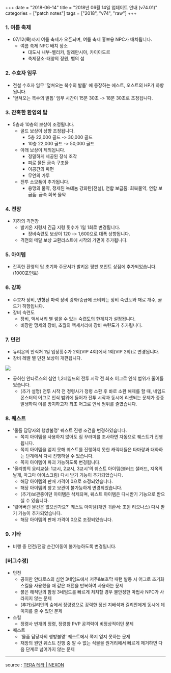 +++
date = "2018-06-14"
title = "2018년 06월 14일 업데이트 안내 (v74.01)"
categories = ["patch notes"]
tags = ["2018", "v74", "raw"]
+++

### 1. 여름 축제
- 07/12(목)까지 여름 축제가 오픈되며, 여름 축제 홍보용 NPC가 배치됩니다.
  - 여름 축제 NPC 배치 장소
    - 대도시 내부-벨리카, 알레만시아, 카이아도르
    - 축제장소-태양의 정원, 뱀의 섬

### 2. 수호자 임무
- 전설 수호자 임무 '덮쳐오는 복수의 발톱' 에 등장하는 에스트, 오스트의 HP가 하향됩니다.
- '덮쳐오는 복수의 발톱' 임무 시간이 15분 30초 -> 18분 30초로 조정됩니다.

### 3. 잔혹한 환영의 탑
- 5층과 10층의 보상이 조정됩니다.
  - 골드 보상이 상향 조정됩니다.
    - 5층 22,000 골드 -> 30,000 골드
    - 10층 22,000 골드 -> 50,000 골드
  - 아래 보상이 제외됩니다.
    - 정밀하게 세공된 장식 조각
    - 피로 물든 금속 구조물
    - 이공간의 파편
    - 무언의 가루
  - 전투 소모품이 추가됩니다.
    - 용맹의 물약, 정제된 녹테늄 강화탄[전설], 연합 보급품: 회복물약, 연합 보급품: 급속 회복 물약

### 4. 전장
- 지하의 격전장
  - 발키온 지령서 긴급 지령 횟수가 1일 1회로 변경됩니다.
    - 장비숙련도 보상이 120 -> 1,600으로 대폭 상향됩니다.
  - 격전의 메달 보상 교환리스트에 시작의 가면이 추가됩니다.

### 5. 아이템
  - 잔혹한 환영의 탑 초기화 주문서가 발키온 평판 포인트 상점에 추가되었습니다. (1000포인트)

### 6. 강화
- 수호자 장비, 변형된 마석 장비 강화/승급에 소비되는 장비 숙련도와 재료 개수, 골드가 하향됩니다.
- 장비 숙련도
  - 장비, 액세서리 별 쌓을 수 있는 숙련도의 한계치가 설정됩니다.
  - 비장한 맹세의 장비, 초월의 액세서리에 장비 숙련도가 추가됩니다.

### 7. 던전
- 듀리온의 안식처 1일 입장횟수가 2회(VIP 4회)에서 1회(VIP 2회)로 변경됩니다.
- 장비 레벨 별 던전 보상이 개편됩니다.

![](https://seraphinush-gaming.github.io/mysterium/images/patch-notes/v74-01_1.png)

- 공허한 안타로스의 심연 1,2네임드의 전투 시작 전 최초 어그로 인식 범위가 줄어들었습니다.
  - (추가 설명) 전투 시작 전 정령사가 정령 소환 후 바로 소환 해제를 할 때, 네임드 몬스터의 어그로 인식 범위에 들어가 전투 시작과 동시에 리셋되는 문제가 종종 발생하여 이를 방지하고자 최초 어그로 인식 범위를 줄였습니다.

### 8. 퀘스트
- '물품 담당자의 행방불명' 퀘스트 진행 조건을 변경하였습니다.
  - 쪽지 아이템을 사용하지 않아도 짐 꾸러미를 조사하면 자동으로 퀘스트가 진행됩니다.
  - 쪽지 아이템을 얻지 못해 퀘스트를 진행하지 못한 캐릭터들은 타마랑과 대화하는 단계에서 다시 진행하실 수 있습니다.
  - 쪽지 아이템이 파괴 가능하도록 변경됩니다.
- '올리벙의 요리교실: 1교시, 2교시, 3교시'의 퀘스트 아이템(블러드 샐러드, 지옥의 날개, 마그마 아이스크림) 다시 받기 기능이 추가되었습니다.
  - 해당 아이템의 판매 가격이 0으로 조정되었습니다.
  - 해당 아이템의 창고 보관이 불가능하게 변경되었습니다.
  - (추가)보관중이던 아이템은 삭제되며, 퀘스트 아이템은 다시받기 기능으로 받으실 수 있습니다.
- '잃어버린 물건은 없으신가요?' 퀘스트 아이템(개인 귀환서: 조윈 리오나스) 다시 받기 기능이 추가되었습니다.
  - 해당 아이템의 판매 가격이 0으로 조정되었습니다.

### 9. 기타
- 비행 중 던전/전장 순간이동이 불가능하도록 변경됩니다.

### [버그수정]
- 던전
  - 공허한 안타로스의 심연 3네임드에서 저주&보호막 패턴 발동 시 어그로 초기화 스킬을 사용했을 때 같은 패턴을 반복하여 사용하는 문제
  - 붉은 해적단의 함정 3네임드를 빠르게 처치할 경우 불안정한 마법사 NPC가 사라지지 않는 문제
  - (추가)길리안의 숲에서 정령왕으로 강력한 정신 지배석과 길리안에게 동시에 데미지를 줄 수 있던 문제
- 스킬
  - 정령사 번개의 정령, 정령왕 PVP 공격력이 비정상적이던 문제
- 퀘스트
  - '물품 담당자의 행방불명' 퀘스트에서 쪽지 얻지 못하는 문제
  - 재앙의 원인 퀘스트 진행 중 알 수 없는 식물을 원거리에서 빠르게 제거하면 다음 단계로 넘어가지 않는 문제

----

source : [TERA 테라 | NEXON](http://tera.nexon.com/news/update/view.aspx?n4articlesn=338)
